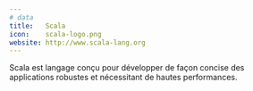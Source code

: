 ```yaml
---
# data
title:   Scala
icon:    scala-logo.png
website: http://www.scala-lang.org
---
```

Scala est langage conçu pour développer de
façon concise des applications robustes et nécessitant de hautes performances.
